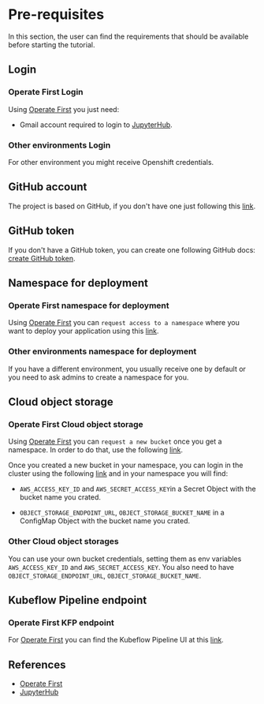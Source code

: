 # Pre-requisites

In this section, the user can find the requirements that should be available before starting the tutorial.

## Login

### Operate First Login

Using [Operate First][1] you just need:

- Gmail account required to login to [JupyterHub][2].

### Other environments Login

For other environment you might receive Openshift credentials.

## GitHub account

The project is based on GitHub, if you don't have one just following this [link](https://docs.github.com/en/github/getting-started-with-github/signing-up-for-a-new-github-account).

## GitHub token

If you don't have a GitHub token, you can create one following GitHub docs: [create GitHub token](https://docs.github.com/en/github/authenticating-to-github/creating-a-personal-access-token).

## Namespace for deployment

### Operate First namespace for deployment

Using [Operate First][1] you can `request access to a namespace` where you want to deploy your application using this [link](https://github.com/operate-first/support/issues/new?assignees=&labels=onboarding&template=onboarding_to_cluster.md&title=).

### Other environments namespace for deployment

If you have a different environment, you usually receive one by default or you need to ask admins to create a namespace for you.

## Cloud object storage

### Operate First Cloud object storage

Using [Operate First][1] you can `request a new bucket` once you get a namespace. In order to do that, use the following [link](https://github.com/operate-first/support/issues/new?assignees=&labels=user-support&template=ceph_bucket_request.md&title=).

Once you created a new bucket in your namespace, you can login in the cluster using the following [link](https://console-openshift-console.apps.zero.massopen.cloud/k8s/cluster/projects) and in your namespace you will find:

- `AWS_ACCESS_KEY_ID` and `AWS_SECRET_ACCESS_KEY`in a Secret Object with the bucket name you crated.

- `OBJECT_STORAGE_ENDPOINT_URL`, `OBJECT_STORAGE_BUCKET_NAME` in a ConfigMap Object with the bucket name you crated.

### Other Cloud object storages

You can use your own bucket credentials, setting them as env variables `AWS_ACCESS_KEY_ID` and `AWS_SECRET_ACCESS_KEY`.
You also need to have `OBJECT_STORAGE_ENDPOINT_URL`, `OBJECT_STORAGE_BUCKET_NAME`.

## Kubeflow Pipeline endpoint

### Operate First KFP endpoint

For [Operate First][1] you can find the Kubeflow Pipeline UI at this [link](http://ml-pipeline-ui-kubeflow.apps.zero.massopen.cloud/#/pipelines).

## References

* [Operate First][1]
* [JupyterHub][2]

[1]: https://www.operate-first.cloud/
[2]: https://jupyter.org/hub
